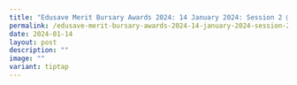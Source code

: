 ```yaml
---
title: "Edusave Merit Bursary Awards 2024: 14 January 2024: Session 2 @ Cairnhill CC"
permalink: /edusave-merit-bursary-awards-2024-14-january-2024-session-2-cairnhill-cc/
date: 2024-01-14
layout: post
description: ""
image: ""
variant: tiptap
---
```


